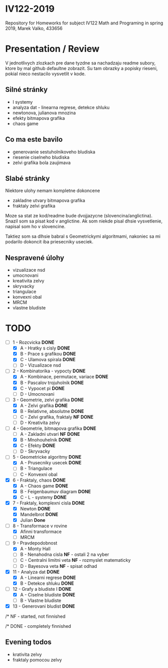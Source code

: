 # IV122-2019
Repository for Homeworks for subject IV122 Math and Programing in spring 2019, Marek Valko, 433656

# Presentation / Review

V jednotlivych zlozkach pre dane tyzdne sa nachadzaju readme subory, ktore by mal github defaultne zobrazit. Su tam obrazky a popisky rieseni, pokial nieco nestacilo vysvetlit v kode.

## Silné stránky

- l systemy
- analyza dat - linearna regrese, detekce shluku
- newtonova, julianova mnozina
- efekty bitmapova grafika
- chaos game

## Co ma este bavilo

- generovanie sestuholnikoveho bludiska
- riesenie ciselneho bludiska
- zelvi grafika bola zaujimava

## Slabé stránky

Niektore ulohy nemam kompletne dokoncene

- zakladne utvary bitmapova grafika
- fraktaly zelvi grafika

Moze sa stat ze kod/readme bude dvojjazycne (slovencina/anglictina). Snazil som sa pisat kod v anglictine. Ak som niekde pisal dhsie vysvetlenie, napisal som ho v slovencine.

Taktiez som sa dlhsie babral s Geometrickymi algoritmami, nakoniec sa mi podarilo dokoncit iba priesecniky useciek.

## Nespravené úlohy

- vizualizace nsd
- umocnovani
- kreativita zelvy
- skryvacky
- triangulace
- konvexni obal
- MRCM
- vlastne bludiste

# TODO

- [ ] 1 - Rozcvicka **DONE**
  - [X] A - Hratky s cisly **DONE**
  - [X] B - Prace s grafikou **DONE**
  - [X] C - Ulamova spirala **DONE**
  - [ ] D - Vizualizace nsd
- [ ] 2 - Kombinatorika - vypocty **DONE**
  - [X] A - Kombinace, permutace, variace **DONE**
  - [X] B - Pascalov trojuholnik **DONE**
  - [X] C - Vypocet pi **DONE**
  - [ ] D - Umocnovani
- [ ] 3 - Geometrie, zelvi grafika **DONE**
  - [X] A - Zelvi grafika **DONE**
  - [X] B - Relativne, absolutne **DONE**
  - [ ] C - Zelvi grafika, fraktaly **NF** **DONE**
  - [ ] D - Kreativita zelvy
- [ ] 4 - Geometrie, bitmapova grafika **DONE**
  - [ ] A - Zakladni utvari **NF** **DONE**
  - [X] B - Mnohouhelnik **DONE**
  - [X] C - Efekty **DONE**
  - [ ] D - Skryvacky
- [ ] 5 - Geometricke algoritmy **DONE**
  - [X] A - Prusecniky usecek **DONE**
  - [ ] B - Triangulace
  - [ ] C - Konvexni obal
- [X] 6 - Fraktaly, chaos **DONE**
  - [X] A - Chaos game **DONE**
  - [X] B - Feigenbaumuv diagram **DONE**
  - [X] C - L - systemy **DONE**
- [X] 7 - Fraktaly, komplexni cisla **DONE**
  - [X] Newton **DONE**
  - [X] Mandelbrot **DONE**
  - [X] Julian **Done**
- [ ] 8 - Transformace v rovine
  - [X] Afinni transformace
  - [ ] MRCM
- [ ] 9 - Pravdepodobnost
  - [X] A - Monty Hall
  - [ ] B - Nenahodna cisla **NF** - ostali 2 na vyber
  - [ ] C - Centralni limitni veta **NF** - rozmyslet matematicky
  - [ ] D - Bayesova veta **NF** - spisat odhad
- [X] 11 - Analyza dat **DONE**
  - [X] A - Linearni regrese **DONE**
  - [X] B - Detekce shluku **DONE**
- [ ] 12 - Grafy a bludiste I **DONE**
  - [X] A - Ciselne bludiste **DONE**
  - [ ] B - Vlastne bludiste
- [X] 13 - Generovani bludist **DONE**

/* NF - started, not finnished

/* DONE - completely finnished

## Evening todos

- krativita zelvy
- fraktaly pomocou zelvy
